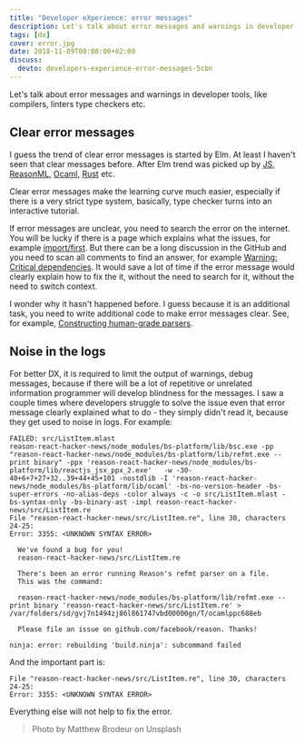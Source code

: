 ```yaml
---
title: "Developer eXperience: error messages"
description: Let's talk about error messages and warnings in developer tools, like compilers, linters type checkers etc.
tags: [dx]
cover: error.jpg
date: 2018-11-09T00:00:00+02:00
discuss:
  devto: developers-experience-error-messages-5cbn
---
```


Let's talk about error messages and warnings in developer tools, like compilers, linters type checkers etc.

## Clear error messages

I guess the trend of clear error messages is started by Elm. At least I haven't seen that clear messages before. After Elm trend was picked up by [JS](https://github.com/codehag/js-better-errors), [ReasonML](https://github.com/reasonml-community/error-message-improvement), [Ocaml](https://github.com/gasche/ocaml-better-errors), [Rust](https://blog.rust-lang.org/2016/08/10/Shape-of-errors-to-come.html) etc.

Clear error messages make the learning curve much easier, especially if there is a very strict type system, basically, type checker turns into an interactive tutorial.

If error messages are unclear, you need to search the error on the internet. You will be lucky if there is a page which explains what the issues, for example [import/first](https://github.com/benmosher/eslint-plugin-import/blob/master/docs/rules/first.md). But there can be a long discussion in the GitHub and you need to scan all comments to find an answer, for example [Warning: Critical dependencies](https://github.com/webpack/webpack/issues/196). It would save a lot of time if the error message would clearly explain how to fix the it, without the need to search for it, without the need to switch context.

I wonder why it hasn't happened before. I guess because it is an additional task, you need to write additional code to make error messages clear. See, for example, [Constructing human-grade parsers](http://duriansoftware.com/joe/Constructing-human-grade-parsers.html).

## Noise in the logs

For better DX, it is required to limit the output of warnings, debug messages, because if there will be a lot of repetitive or unrelated information programmer will develop blindness for the messages. I saw a couple times where developers struggle to solve the issue even that error message clearly explained what to do - they simply didn't read it, because they get used to noise in logs. For example:

```text
FAILED: src/ListItem.mlast
reason-react-hacker-news/node_modules/bs-platform/lib/bsc.exe -pp "reason-react-hacker-news/node_modules/bs-platform/lib/refmt.exe --print binary" -ppx 'reason-react-hacker-news/node_modules/bs-platform/lib/reactjs_jsx_ppx_2.exe'   -w -30-40+6+7+27+32..39+44+45+101 -nostdlib -I 'reason-react-hacker-news/node_modules/bs-platform/lib/ocaml' -bs-no-version-header -bs-super-errors -no-alias-deps -color always -c -o src/ListItem.mlast -bs-syntax-only -bs-binary-ast -impl reason-react-hacker-news/src/ListItem.re
File "reason-react-hacker-news/src/ListItem.re", line 30, characters 24-25:
Error: 3355: <UNKNOWN SYNTAX ERROR>

  We've found a bug for you!
  reason-react-hacker-news/src/ListItem.re

  There's been an error running Reason's refmt parser on a file.
  This was the command:

  reason-react-hacker-news/node_modules/bs-platform/lib/refmt.exe --print binary 'reason-react-hacker-news/src/ListItem.re' > /var/folders/sd/gvj7n1494zj86l861747vbd00000gn/T/ocamlppc688eb

  Please file an issue on github.com/facebook/reason. Thanks!

ninja: error: rebuilding 'build.ninja': subcommand failed
```

And the important part is:

```text
File "reason-react-hacker-news/src/ListItem.re", line 30, characters 24-25:
Error: 3355: <UNKNOWN SYNTAX ERROR>
```

Everything else will not help to fix the error.

> Photo by Matthew Brodeur on Unsplash

